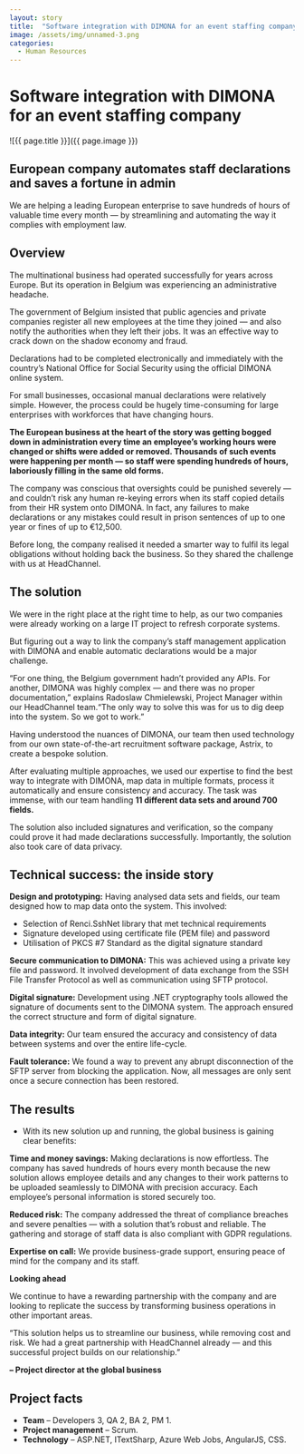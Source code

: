 ```yaml
---
layout: story
title:  "Software integration with DIMONA for an event staffing company"
image: /assets/img/unnamed-3.png
categories:
  - Human Resources
---
```


# Software integration with DIMONA for an event staffing company

![{{ page.title }}]({{ page.image }})

## European company automates staff declarations and saves a fortune in admin
We are helping a leading European enterprise to save hundreds of hours of valuable time every month — by streamlining and automating the way it complies with employment law.

## Overview
The multinational business had operated successfully for years across Europe. But its operation in Belgium was experiencing an administrative headache.

The government of Belgium insisted that public agencies and private companies register all new employees at the time they joined — and also notify the authorities when they left their jobs. It was an effective way to crack down on the shadow economy and fraud.

Declarations had to be completed electronically and immediately with the country’s National Office for Social Security using the official DIMONA online system.

For small businesses, occasional manual declarations were relatively simple. However, the process could be hugely time-consuming for large enterprises with workforces that have changing hours.

**The European business at the heart of the story was getting bogged down in administration every time an employee’s working hours were changed or shifts were added or removed.  Thousands of such events were happening per month — so staff were spending hundreds of hours, laboriously filling in the same old forms.**

The company was conscious that oversights could be punished severely — and couldn’t risk any human re-keying errors when its staff copied details from their HR system onto DIMONA. In fact, any failures to make declarations or any mistakes could result in prison sentences of up to one year or fines of up to €12,500.

Before long, the company realised it needed a smarter way to fulfil its legal obligations without holding back the business. So they shared the challenge with us at HeadChannel.


## The solution
We were in the right place at the right time to help, as our two companies were already working on a large IT project to refresh corporate systems.

But figuring out a way to link the company’s staff management application with DIMONA and enable automatic declarations would be a major challenge.

“For one thing, the Belgium government hadn’t provided any APIs. For another, DIMONA was highly complex — and there was no proper documentation,” explains Radoslaw Chmielewski, Project Manager within our HeadChannel team.“The only way to solve this was for us to dig deep into the system. So we got to work.”

Having understood the nuances of DIMONA, our team then used technology from our own state-of-the-art recruitment software package, Astrix, to create a bespoke solution.

After evaluating multiple approaches, we used our expertise to find the best way to integrate with DIMONA, map data in multiple formats, process it automatically and ensure consistency and accuracy. The task was immense, with our team handling **11 different data sets and around 700 fields.**

The solution also included signatures and verification, so the company could prove it had made declarations successfully. Importantly, the solution also took care of data privacy.


## Technical success: the inside story

**Design and prototyping:** Having analysed data sets and fields, our team designed how to map data onto the system. This involved:

- Selection of Renci.SshNet library that met technical requirements
- Signature developed using certificate file (PEM file) and password
- Utilisation of PKCS #7 Standard as the digital signature standard

**Secure communication to DIMONA:** This was achieved using a private key file and password. It involved development of data exchange from the SSH File Transfer Protocol as well as communication using SFTP protocol.

**Digital signature:** Development using .NET cryptography tools allowed the signature of documents sent to the DIMONA system. The approach ensured the correct structure and form of digital signature.

**Data integrity:** Our team ensured the accuracy and consistency of data between systems and over the entire life-cycle.

**Fault tolerance:** We found a way to prevent any abrupt disconnection of the SFTP server from blocking the application. Now, all messages are only sent once a secure connection has been restored.

## The results
- With its new solution up and running, the global business is gaining clear benefits:

**Time and money savings:** Making declarations is now effortless. The company has saved hundreds of hours every month because the new solution allows employee details and any changes to their work patterns to be uploaded seamlessly to DIMONA with precision accuracy. Each employee’s personal information is stored securely too.

**Reduced risk:** The company addressed the threat of compliance breaches and severe penalties — with a solution that’s robust and reliable. The gathering and storage of staff data is also compliant with GDPR regulations.

**Expertise on call:** We provide business-grade support, ensuring peace of mind for the company and its staff.

**Looking ahead**

We continue to have a rewarding partnership with the company and are looking to replicate the success by transforming business operations in other important areas.

“This solution helps us to streamline our business, while removing cost and risk. We had a great partnership with HeadChannel already — and this successful project builds on our relationship.”

**– Project director at the global business**

## Project facts
- **Team** – Developers 3, QA 2, BA 2, PM 1.
- **Project management** – Scrum.
- **Technology** – ASP.NET, ITextSharp, Azure Web Jobs, AngularJS, CSS.
